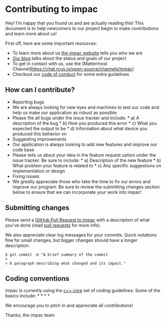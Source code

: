# Contributing to impac

Hey! I’m happy that you found us and are actually reading this! This document is to help newcomers to our project begin to make contributions and learn more about us!

First off, here are some important resources:

  * To learn more about us [the impac website](https://ethanlynn.github.io/impac/) tells you who we are
  * [Our blog](https://rcos.io/projects/ethanlynn/impac/blog) talks about the status and goals of our project
  * To get in contact with us, use the [Mattermost Channel]https://chat.rcos.io/open-source/channels/impac)
  * Checkout our [code of conduct](https://github.com/ethanlynn/impac/blob/master/CODE_OF_CONDUCT.md) for some extra guidelines
  
## How can I contribute?
  * Reporting bugs
   * We are always looking for new eyes and machines to test our code and help us make our application as robust as possible.
   * Please file all bugs under the issue tracker and include:
    * a) A description of the bug
    * b) How you produced this error
    * c) What you expected the output to be
    * d) Information about what device you produced this behavior on
  * Suggesting improvements
   * Our application is always looking to add new features and improve our code base
   * Please tells us about your idea in the feature request option under the issue tracker. Be sure to include:
    * a) Description of the new feature
    * b) What problem your feature is related to
    * c) Any specific suggestions on implementation or design
  * Fixing issues
   * We greatly appreciate those who take the time to fix our errors and improve our program. Be sure to review the submitting changes section below to ensure that we can incorporate your work into impac!

## Submitting changes

Please send a [GitHub Pull Request to impac](https://github.com/ethanlynn/impac/pull/new/master) with a description of what you've done (read [pull requests](http://help.github.com/pull-requests/) for more info).

We also appreciate clear log messages for your commits. Quick notations fine for small changes, but bigger changes should have a longer description:

    $ git commit -m "A brief summary of the commit
    > 
    > A paragraph describing what changed and its impact."

## Coding conventions

impac is currently using the [c++ core](https://isocpp.github.io/CppCoreGuidelines/CppCoreGuidelines) set of coding guidelines:
Some of the basics include:
  * 
  *
  *
  *

We encourage you to pitch in and appreciate all contributions!

Thanks,
the impac team
